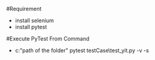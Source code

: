 #Requirement
* install selenium 
* install pytest

#Execute PyTest From Command

* c:\"path of the folder" pytest testCase\test_yit.py -v -s 